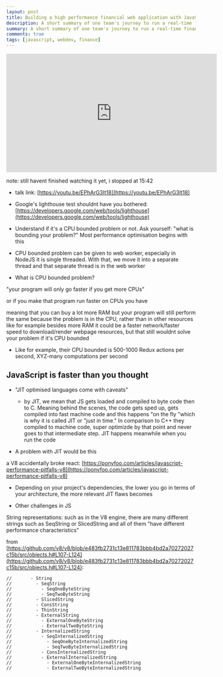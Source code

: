 ```yaml
---
layout: post
title: Building a high performance financial web application with JavaScript - JS Monthly
description: A short summary of one team's journey to run a real-time financial calculation engine in the browser using JavaScript. Buffet style (as in food, not Warren) presentation with something for everyone - React & Redux, V8 optimisations, monads and evolving simple design.
summary: A short summary of one team's journey to run a real-time financial calculation engine in the browser using JavaScript. Buffet style (as in food, not Warren) presentation with something for everyone - React & Redux, V8 optimisations, monads and evolving simple design.
comments: true
tags: [javascript, webdev, finance]
---
```


<iframe width="560" height="315" src="https://www.youtube.com/embed/EPhArG3It18" title="YouTube video player" frameborder="0" allow="accelerometer; autoplay; clipboard-write; encrypted-media; gyroscope; picture-in-picture" allowfullscreen></iframe>

note: still havent finished watching it yet, i stopped at 15:42

- talk link: [https://youtu.be/EPhArG3It18](https://youtu.be/EPhArG3It18)

- Google's lighthouse test shouldnt have you bothered: [https://developers.google.com/web/tools/lighthouse](https://developers.google.com/web/tools/lighthouse)

- Understand if it's a CPU bounded problem or not. Ask yourself: "what is bounding your problem?" Most performance optimisation begins with this

- CPU bounded problem can be given to web worker, especially in NodeJS it is single threaded. With that, we move it into a separate thread and that separate thread is in the web worker

- What is CPU bounded problem?

"your program will only go faster if you get more CPUs"

or if you make that program run faster on CPUs you have

meaning that you can buy a lot more RAM but your program will still perform the same because the problem is in the CPU, rather than in other resources like for example besides more RAM it could be a faster network/faster speed to download/render webpage resources, but that still wouldnt solve your problem if it's CPU bounded

- Like for example, their CPU bounded is 500-1000 Redux actions per second, XYZ-many computations per second

## JavaScript is faster than you thought

- "JIT optimised languages come with caveats"

  - by JIT, we mean that JS gets loaded and compiled to byte code then to C. Meaning behind the scenes, the code gets sped up, gets compiled into fast machine code and this happens "on the fly "which is why it is called JIT or "just in time." In comparison to C++ they compiled to machine code, super optimizde by that point and never goes to that intermediate step. JIT happens meanwhile when you run the code

- A problem with JIT would be this

a V8 accidentally broke react: [https://ponyfoo.com/articles/javascript-performance-pitfalls-v8](https://ponyfoo.com/articles/javascript-performance-pitfalls-v8)

- Depending on your project's dependencies, the lower you go in terms of your architecture, the more relevant JIT flaws becomes

- Other challenges in JS

String representations: such as in the V8 engine, there are many different strings such as SeqString or SlicedString and all of them "have different performance characteristics"

from [https://github.com/v8/v8/blob/e483fb2731c13e811783bbb4bd2a70272027c15b/src/objects.h#L107-L124](https://github.com/v8/v8/blob/e483fb2731c13e811783bbb4bd2a70272027c15b/src/objects.h#L107-L124):

```
//       - String
//         - SeqString
//           - SeqOneByteString
//           - SeqTwoByteString
//         - SlicedString
//         - ConsString
//         - ThinString
//         - ExternalString
//           - ExternalOneByteString
//           - ExternalTwoByteString
//         - InternalizedString
//           - SeqInternalizedString
//             - SeqOneByteInternalizedString
//             - SeqTwoByteInternalizedString
//           - ConsInternalizedString
//           - ExternalInternalizedString
//             - ExternalOneByteInternalizedString
//             - ExternalTwoByteInternalizedString
```
